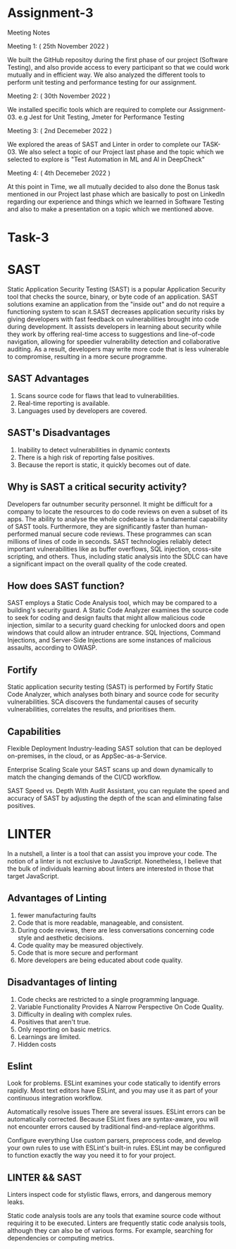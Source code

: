 # Assignment-3

Meeting Notes

Meeting 1: ( 25th November 2022 )

We built the GitHub repositoy during the first phase of our project (Software Testing), and also provide access to every participant so that we could work mutually and in efficient way. We also analyzed the different tools to perform unit testing and performance testing for our assignment.  

Meeting 2: ( 30th November 2022 )

We installed specific tools which are required to complete our Assignment-03. e.g Jest for Unit Testing, Jmeter for Performance Testing

Meeting 3: ( 2nd Decemeber 2022 )

We explored the areas of SAST and Linter in order to complete our TASK-03. We also select a topic of our Project last phase and the topic which we selected to explore is "Test Automation in ML and AI in DeepCheck"

Meeting 4: ( 4th Decemeber 2022 ) 

At this point in Time, we all mutually decided to also done the Bonus task mentioned in our Project last phase which are basically to post on LinkedIn regarding our experience and things which we learned in Software Testing and also to make a presentation on a topic which we mentioned above.


# Task-3

# SAST

Static Application Security Testing (SAST) is a popular Application Security tool that checks the source, binary,
or byte code of an application. SAST solutions examine an application from the "inside out" and do not require
a functioning system to scan it.SAST decreases application security risks by giving developers with fast feedback 
on vulnerabilities brought into code during development. It assists developers in learning about security while 
they work by offering real-time access to suggestions and line-of-code navigation, allowing for speedier vulnerability 
detection and collaborative auditing. As a result, developers may write more code that is less vulnerable to compromise, 
resulting in a more secure programme.

## SAST Advantages

1. Scans source code for flaws that lead to vulnerabilities.
2. Real-time reporting is available.
3. Languages used by developers are covered.

## SAST's Disadvantages
1. Inability to detect vulnerabilities in dynamic contexts
2. There is a high risk of reporting false positives.
3. Because the report is static, it quickly becomes out of date.

## Why is SAST a critical security activity?
Developers far outnumber security personnel. It might be difficult for a company to locate the resources to do code reviews
on even a subset of its apps. The ability to analyse the whole codebase is a fundamental capability of SAST tools. Furthermore,
they are significantly faster than human-performed manual secure code reviews. These programmes can scan millions of lines of
code in seconds. SAST technologies reliably detect important vulnerabilities like as buffer overflows, SQL injection, cross-site 
scripting, and others. Thus, including static analysis into the SDLC can have a significant impact on the overall quality of the 
code created.

## How does SAST function?
SAST employs a Static Code Analysis tool, which may be compared to a building's security guard. A Static Code
Analyzer examines the source code to seek for coding and design faults that might allow malicious code injection, 
similar to a security guard checking for unlocked doors and open windows that could allow an intruder entrance. 
SQL Injections, Command Injections, and Server-Side Injections are some instances of malicious assaults, according
to OWASP.

## Fortify

Static application security testing (SAST) is performed by Fortify Static Code Analyzer, 
which analyses both binary and source code for security vulnerabilities. SCA discovers the fundamental
causes of security vulnerabilities, correlates the results, and prioritises them.

## Capabilities

Flexible Deployment
Industry-leading SAST solution that can be deployed on-premises, in the cloud, or as AppSec-as-a-Service.

Enterprise Scaling
Scale your SAST scans up and down dynamically to match the changing demands of the CI/CD workflow.

SAST Speed vs. Depth
With Audit Assistant, you can regulate the speed and accuracy of SAST by adjusting the depth of
the scan and eliminating false positives.



# LINTER

In a nutshell, a linter is a tool that can assist you improve your code. The notion of a linter is not exclusive 
to JavaScript. Nonetheless, I believe that the bulk of individuals learning about linters are interested in those 
that target JavaScript.

## Advantages of Linting
1. fewer manufacturing faults
2. Code that is more readable, manageable, and consistent.
3. During code reviews, there are less conversations concerning code style and aesthetic decisions.
4. Code quality may be measured objectively.
5. Code that is more secure and performant
6. More developers are being educated about code quality.

## Disadvantages of linting

1. Code checks are restricted to a single programming language.
2. Variable Functionality Provides A Narrow Perspective On Code Quality.
3. Difficulty in dealing with complex rules.
4. Positives that aren't true.
5. Only reporting on basic metrics.
6. Learnings are limited.
7. Hidden costs

## Eslint

Look for problems.
ESLint examines your code statically to identify errors rapidly. 
Most text editors have ESLint, and you may use it as part of your continuous integration workflow.

Automatically resolve issues
There are several issues. ESLint errors can be automatically corrected. Because ESLint fixes are syntax-aware, you will not encounter errors caused by traditional find-and-replace algorithms.

Configure everything
Use custom parsers, preprocess code, and develop your own rules to use with ESLint's built-in rules. ESLint may be configured to function exactly the way you need it to for your project.


## LINTER && SAST
Linters inspect code for stylistic flaws, errors, and dangerous memory leaks.

Static code analysis tools are any tools that examine source code without requiring it to be executed. Linters are frequently static code analysis tools, although they can also be of various forms. For example, searching for dependencies or computing metrics.
